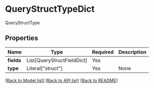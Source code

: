 # QueryStructTypeDict

QueryStructType

## Properties
| Name | Type | Required | Description |
| ------------ | ------------- | ------------- | ------------- |
**fields** | List[QueryStructFieldDict] | Yes |  |
**type** | Literal["struct"] | Yes | None |


[[Back to Model list]](../../README.md#models-v1-link) [[Back to API list]](../../README.md#documentation-for-api-endpoints) [[Back to README]](../../README.md)
